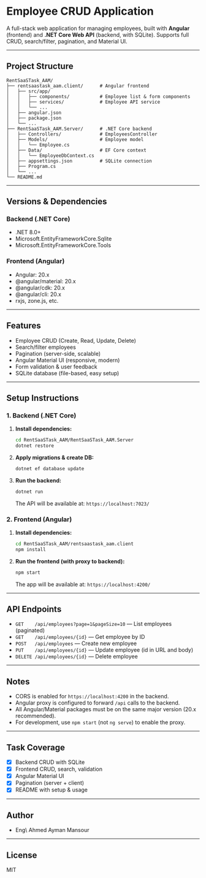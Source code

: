 # Employee CRUD Application

A full-stack web application for managing employees, built with **Angular** (frontend) and **.NET Core Web API** (backend, with SQLite). Supports full CRUD, search/filter, pagination, and Material UI.

---

## Project Structure

```
RentSaaSTask_AAM/
├── rentsaastask_aam.client/      # Angular frontend
│   ├── src/app/
│   │   ├── components/           # Employee list & form components
│   │   ├── services/             # Employee API service
│   │   └── ...
│   ├── angular.json
│   ├── package.json
│   └── ...
├── RentSaaSTask_AAM.Server/      # .NET Core backend
│   ├── Controllers/              # EmployeesController
│   ├── Models/                   # Employee model
│   │   └── Employee.cs
│   ├── Data/                     # EF Core context
│   │   └── EmployeeDbContext.cs
│   ├── appsettings.json          # SQLite connection
│   ├── Program.cs
│   └── ...
└── README.md
```

---

## Versions & Dependencies

### Backend (.NET Core)
- .NET 8.0+
- Microsoft.EntityFrameworkCore.Sqlite
- Microsoft.EntityFrameworkCore.Tools

### Frontend (Angular)
- Angular: 20.x
- @angular/material: 20.x
- @angular/cdk: 20.x
- @angular/cli: 20.x
- rxjs, zone.js, etc.

---

## Features
- Employee CRUD (Create, Read, Update, Delete)
- Search/filter employees
- Pagination (server-side, scalable)
- Angular Material UI (responsive, modern)
- Form validation & user feedback
- SQLite database (file-based, easy setup)

---

## Setup Instructions

### 1. Backend (.NET Core)

1. **Install dependencies:**
   ```sh
   cd RentSaaSTask_AAM/RentSaaSTask_AAM.Server
   dotnet restore
   ```
2. **Apply migrations & create DB:**
   ```sh
   dotnet ef database update
   ```
3. **Run the backend:**
   ```sh
   dotnet run
   ```
   The API will be available at: `https://localhost:7023/`

### 2. Frontend (Angular)

1. **Install dependencies:**
   ```sh
   cd RentSaaSTask_AAM/rentsaastask_aam.client
   npm install
   ```
2. **Run the frontend (with proxy to backend):**
   ```sh
   npm start
   ```
   The app will be available at: `https://localhost:4200/`

---

## API Endpoints

- `GET    /api/employees?page=1&pageSize=10`   — List employees (paginated)
- `GET    /api/employees/{id}`                 — Get employee by ID
- `POST   /api/employees`                      — Create new employee
- `PUT    /api/employees/{id}`                 — Update employee (id in URL and body)
- `DELETE /api/employees/{id}`                 — Delete employee

---

## Notes
- CORS is enabled for `https://localhost:4200` in the backend.
- Angular proxy is configured to forward `/api` calls to the backend.
- All Angular/Material packages must be on the same major version (20.x recommended).
- For development, use `npm start` (not `ng serve`) to enable the proxy.

---

## Task Coverage
- [x] Backend CRUD with SQLite
- [x] Frontend CRUD, search, validation
- [x] Angular Material UI
- [x] Pagination (server + client)
- [x] README with setup & usage

---

## Author
- Eng\ Ahmed Ayman Mansour

---

## License
MIT 